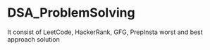 # DSA_ProblemSolving

It consist of LeetCode, HackerRank, GFG, PrepInsta worst and best approach solution
